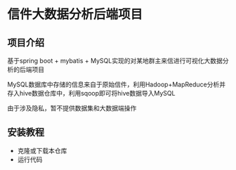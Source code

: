 # 信件大数据分析后端项目

## 项目介绍
基于spring boot + mybatis + MySQL实现的对某地群主来信进行可视化大数据分析的后端项目

MySQL数据库中存储的信息来自于原始信件，利用Hadoop+MapReduce分析并存入hive数据仓库中，利用sqoop即可将hive数据导入MySQL

由于涉及隐私，暂不提供数据集和大数据端操作


## 安装教程

- 克隆或下载本仓库
- 运行代码